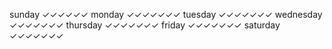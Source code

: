 sunday        ✓✓✓✓✓✓
monday        ✓✓✓✓✓✓✓
tuesday       ✓✓✓✓✓✓✓
wednesday     ✓✓✓✓✓✓✓
thursday      ✓✓✓✓✓✓✓
friday        ✓✓✓✓✓✓✓
saturday      ✓✓✓✓✓✓✓
